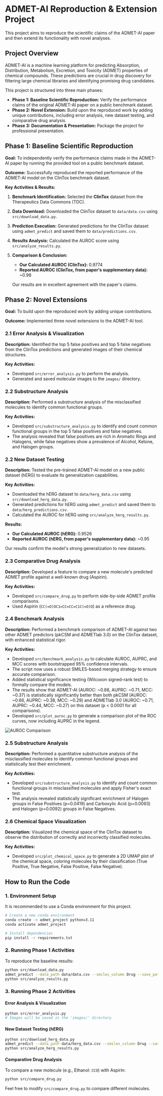 # ADMET-AI Reproduction & Extension Project

This project aims to reproduce the scientific claims of the ADMET-AI paper and then extend its functionality with novel analyses.

## Project Overview

ADMET-AI is a machine learning platform for predicting Absorption, Distribution, Metabolism, Excretion, and Toxicity (ADMET) properties of chemical compounds. These predictions are crucial in drug discovery for filtering large chemical libraries and identifying promising drug candidates.

This project is structured into three main phases:

*   **Phase 1: Baseline Scientific Reproduction:** Verify the performance claims of the original ADMET-AI paper on a public benchmark dataset.
*   **Phase 2: Novel Extension:** Build upon the reproduced work by adding unique contributions, including error analysis, new dataset testing, and comparative drug analysis.
*   **Phase 3: Documentation & Presentation:** Package the project for professional presentation.

## Phase 1: Baseline Scientific Reproduction

**Goal:** To independently verify the performance claims made in the ADMET-AI paper by running the provided tool on a public benchmark dataset.

**Outcome:** Successfully reproduced the reported performance of the ADMET-AI model on the ClinTox benchmark dataset.

**Key Activities & Results:**

1.  **Benchmark Identification:** Selected the **ClinTox** dataset from the Therapeutics Data Commons (TDC).
2.  **Data Download:** Downloaded the ClinTox dataset to `data/data.csv` using `src/download_data.py`.
3.  **Prediction Execution:** Generated predictions for the ClinTox dataset using `admet_predict` and saved them to `data/predictions.csv`.
4.  **Results Analysis:** Calculated the AUROC score using `src/analyze_results.py`.
5.  **Comparison & Conclusion:**
    *   **Our Calculated AUROC (ClinTox):** 0.9774
    *   **Reported AUROC (ClinTox, from paper's supplementary data):** ~0.98

    Our results are in excellent agreement with the paper's claims.

## Phase 2: Novel Extensions

**Goal:** To build upon the reproduced work by adding unique contributions.

**Outcome:** Implemented three novel extensions to the ADMET-AI tool.

### 2.1 Error Analysis & Visualization

**Description:** Identified the top 5 false positives and top 5 false negatives from the ClinTox predictions and generated images of their chemical structures.

**Key Activities:**
*   Developed `src/error_analysis.py` to perform the analysis.
*   Generated and saved molecular images to the `images/` directory.

### 2.2 Substructure Analysis

**Description:** Performed a substructure analysis of the misclassified molecules to identify common functional groups.

**Key Activities:**
*   Developed `src/substructure_analysis.py` to identify and count common functional groups in the top 5 false positives and false negatives.
*   The analysis revealed that false positives are rich in Aromatic Rings and Halogens, while false negatives show a prevalence of Alcohol, Ketone, and Halogen groups.

### 2.2 New Dataset Testing

**Description:** Tested the pre-trained ADMET-AI model on a new public dataset (hERG) to evaluate its generalization capabilities.

**Key Activities:**
*   Downloaded the hERG dataset to `data/herg_data.csv` using `src/download_herg_data.py`.
*   Generated predictions for hERG using `admet_predict` and saved them to `data/herg_predictions.csv`.
*   Calculated the AUROC for hERG using `src/analyze_herg_results.py`.

**Results:**
*   **Our Calculated AUROC (hERG):** 0.9526
*   **Reported AUROC (hERG, from paper's supplementary data):** ~0.95

Our results confirm the model's strong generalization to new datasets.

### 2.3 Comparative Drug Analysis

**Description:** Developed a feature to compare a new molecule's predicted ADMET profile against a well-known drug (Aspirin).

**Key Activities:**
*   Developed `src/compare_drug.py` to perform side-by-side ADMET profile comparisons.
*   Used Aspirin (`CC(=O)OC1=CC=CC=C1C(=O)O`) as a reference drug.

### 2.4 Benchmark Analysis

**Description:** Performed a benchmark comparison of ADMET-AI against two other ADMET predictors (pkCSM and ADMETlab 3.0) on the ClinTox dataset, with enhanced statistical rigor.

**Key Activities:**
*   Developed `src/benchmark_analysis.py` to calculate AUROC, AUPRC, and MCC scores with bootstrapped 95% confidence intervals.
*   The script now uses a robust SMILES-based merging strategy to ensure accurate comparison.
*   Added statistical significance testing (Wilcoxon signed-rank test) to formally compare the models.
*   The results show that ADMET-AI (AUROC: ~0.88, AUPRC: ~0.71, MCC: ~0.37) is statistically significantly better than both pkCSM (AUROC: ~0.66, AUPRC: ~0.38, MCC: ~0.29) and ADMETlab 3.0 (AUROC: ~0.71, AUPRC: ~0.44, MCC: ~0.27) on this dataset (p < 0.0001 for all comparisons).
*   Developed `src/plot_auroc.py` to generate a comparison plot of the ROC curves, now including AUPRC in the legend.

![AUROC Comparison](images/auroc_comparison.png)

### 2.5 Substructure Analysis

**Description:** Performed a quantitative substructure analysis of the misclassified molecules to identify common functional groups and statistically test their enrichment.

**Key Activities:**
*   Developed `src/substructure_analysis.py` to identify and count common functional groups in misclassified molecules and apply Fisher's exact test.
*   The analysis revealed statistically significant enrichment of Halogen groups in False Positives (p=0.0419) and Carboxylic Acid (p=0.0093) and Halogen (p=0.0092) groups in False Negatives.

### 2.6 Chemical Space Visualization

**Description:** Visualized the chemical space of the ClinTox dataset to observe the distribution of correctly and incorrectly classified molecules.

**Key Activities:**
*   Developed `src/plot_chemical_space.py` to generate a 2D UMAP plot of the chemical space, coloring molecules by their classification (True Positive, True Negative, False Positive, False Negative).

## How to Run the Code

### 1. Environment Setup

It is recommended to use a Conda environment for this project.

```bash
# Create a new conda environment
conda create -n admet_project python=3.11
conda activate admet_project

# Install dependencies
pip install -r requirements.txt
```

### 2. Running Phase 1 Activities

To reproduce the baseline results:

```bash
python src/download_data.py
admet_predict --data_path data/data.csv --smiles_column Drug --save_path data/predictions.csv
python src/analyze_results.py
```

### 3. Running Phase 2 Activities

#### Error Analysis & Visualization

```bash
python src/error_analysis.py
# Images will be saved in the 'images/' directory
```

#### New Dataset Testing (hERG)

```bash
python src/download_herg_data.py
admet_predict --data_path data/herg_data.csv --smiles_column Drug --save_path data/herg_predictions.csv
python src/analyze_herg_results.py
```

#### Comparative Drug Analysis

To compare a new molecule (e.g., Ethanol: `CCO`) with Aspirin:

```bash
python src/compare_drug.py
```

Feel free to modify `src/compare_drug.py` to compare different molecules.